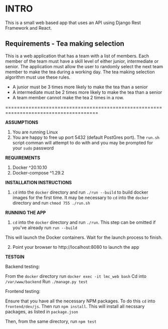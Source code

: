 # INTRO

This is a small web based app that uses an API using Django Rest Framework and React.

## Requirements - Tea making selection
This is a web application that has a team with a list of members. Each member of the team must have a skill level of either junior, intermediate or senior. The application must allow the user to randomly select the next team member to make the tea during a working day. The tea making selection algorithm must use these rules.

- A junior must be 3 times more likely to make the tea than a senior
- A intermediate must be 2 times more likely to make the tea than a senior
- A team member cannot make the tea 2 times in a row.


======================================================================================

**ASSUMPTIONS**

1) You are running Linux
2) You are happy to free up port 5432 (default PostGres port). The `run.sh` script comman will attempt to do with and you may be prompted for your `sudo` password


**REQUIREMENTS**

1) Docker ^20.10.10
2) Docker-compose ^1.29.2 


**INSTALLATION INSTRUCTIONS**

1)  `cd` into the `docker` directory and run `./run --build` to build docker images for the first time.
    It may be necessary to `cd` into the `docker` directory and run `chmod 755 ./run.sh` 

**RUNNING THE APP**

1)  `cd` into the `docker` directory and run `./run`. 
    This step can be omitted if you've already run `run --build`

This will launch the Docker containers. Wait for the launch process to finish.

2) Point your browser to http://localhost:8080 to launch the app


**TESTGIN**

Backend testing:

From the `docker` directory run `docker exec -it lmc_web bash`
Cd into `/var/www/backend`
Run `./manage.py test`


Frontend testing:


Ensure that you have all the necessary NPM packages. To do this `cd` into `frontend/dev/js`.
Then run `npm install`. This will install all necssary packages, as listed in `package.json`

Then, from the same directory, run `npm test`